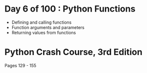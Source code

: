 # Day 6 of 100 : Python Functions
- Defining and calling functions
- Function arguments and parameters
- Returning values from functions

# Python Crash Course, 3rd Edition
Pages 129 - 155
